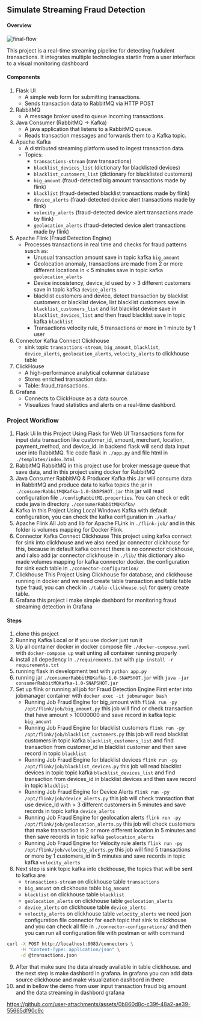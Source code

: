 ## Simulate Streaming Fraud Detection 

#### Overview 
![final-flow](https://github.com/user-attachments/assets/3ddf0ca4-0de7-4940-af41-a9fef2e8c8f9)


This project is a real-time streaming pipeline for detecting frudulent transactions. It integrates multiple technologies startin from a user interface to a visual monitoring dashboard


#### Components 
1. Flask UI
   - A simple web form for submitting transactions.
   - Sends transaction data to RabbitMQ via HTTP POST
2. RabbitMQ
   - A message broker used to queue incoming transactions.
3. Java Consumer (RabbitMQ -> Kafka)
   - A java application that listens to a RabbitMQ queue.
   - Reads transaction messages and forwards them to a Kafka topic.
4. Apache Kafka
   - A distributed streaming platform used to ingest transaction data.
   - Topics:
       - `transactions-stream` (raw transactions)
       - `blacklist_devices_list` (dictionary for blacklisted devices)
       - `blacklist_customers_list` (dictionary for blacklisted customers)
       - `big_amount`  (fraud-detected big amount transactions made by flink)
       - `blacklist`  (fraud-detected blacklist transactions made by flink)
       - `device_alerts` (fraud-detected device alert transactions made by flink)
       - `velocity_alerts` (fraud-detected device alert transactions made by flink)
       - `geolocation_alerts` (fraud-detected device alert transactions made by flink)
5. Apache Flink (Fraud Detection Engine)
   - Processes transactions in real time and checks for fraud patterns susch as:
       - Unusual transaction amount save  in topic kafka `big_amount`
       - Geolocation anomaly, transactions are made from 2 or more different locations in < 5 minutes save in topic kafka `geolocation_alerts`
       - Device incosistency, device_id used by > 3 different customers save in topic kafka `device_alerts`
       - blacklist customers and device, detect transaction by  blacklist customers or blacklist device, list blacklist customers save in `blacklist_customers_list` and list blacklist device save in `blacklist_devices_list`  and then fraud blacklist save in topic kafka `blacklist`
       - Transactions velocity rule, 5 transactions or more in 1 minute by 1 user
6. Connector Kafka Connect Clickhouse
   - sink topic `transactions-stream`, `big_amount`, `blacklist`, `device_alerts`, `geolocation_alerts`, `velocity_alerts` to clickhouse table
7. ClickHouse
   - A high-performance analytical columnar database
   - Stores enriched transaction data.
   - Table: fraud_transactions.
8. Grafana
   - Connects to ClickHouse as a data source.
   - Visualizes fraud statistics and alerts on a real-time dashbord.


### Project Workflow 
1. Flask Ui
   In this Project Using Flask for Web UI Transactions form for input data transaction like customer_id, amount, merchant, location, payment_method, and device_id. in backend flask will send data input user into RabbitMQ. file code flask in `./app.py` and file html in `./templates/index.html`
3. RabbitMQ
   RabbitMQ in this project use for broker message queue that save data, and in this project using docker for RabbitMQ
5. Java Consumer RabbitMQ & Producer Kafka
   this Jar will consume data in RabbitMQ and produce data to kafka topics the jar in `./consumerRabbitMQKafka-1.0-SNAPSHOT.jar` this jar will read configuration file `./configRabbitMQ.properties`. You can check or edit code java in directory `./consumerRabbitMQKafka/` 
7. Kafka
   In this Project Using Local Windows Kafka with default configuration, you can check the kafka configuration in `./kafka/`
9. Apache Flink
    All Job and lib for Apache FLink in `./flink-job/` and in this folder is volumes mapping for Docker Flink.
11. Connector Kafka Connect Clickhouse
    This project using kafka connect for sink into clickhouse and we also need jar connector clickhouse for this, because in default kafka connect there is no connector clickhouse, and i also add jar connector clickhouse in `./lib/` this dictionary also made volumes mapping for kafka connector docker. the configuration for sink each table in `./connector-configuration/`
13. Clickhouse
    This Project Using Clickhouse for database, and clickhouse running in docker and we need create table transaction and table table type fraud, you can check in `./table-clickhouse.sql` for query create table.
15. Grafana
    this project i make simple dashbord for monitoring fraud streaming detection in Grafana

#### Steps 
1. clone this project
2. Running Kafka Local or if you use docker just run it
3. Up all container docker  in docker compose file `./docker-compose.yaml` with `docker-compose up` wait unting all container running properly
4. install all depedency in `./requirements.txt` with `pip install -r requirements.txt`
5. running flask in development test with `python app.py`
6. running jar `./consumerRabbitMQKafka-1.0-SNAPSHOT.jar` with `java -jar consumerRabbitMQKafka-1.0-SNAPSHOT.jar`
7. Set up flink or running all job for Fraud Detection Engine
   First enter into jobmanager container with `docker exec -it jobmanager bash`
     - Running Job Fraud Engine for big_amount with `flink run -py /opt/flink/job/big_amount.py` this job will find or check transaction that have amount > 10000000 and save record in kafka topic `big_amount`
     - Running Job Fraud Engine for blacklist customers  `flink run -py /opt/flink/job/blacklist_customers.py` this job will read blacklist customers in topic kafka `blacklist_customers_list` and find transaction from customer_id in blacklist customer and then save record in topic `blacklist`
     - Running Job Fraud Engine for blacklist devices `flink run -py /opt/flink/job/blacklist_devices.py` this job wll read blacklist devices in topic topic kafka `blacklist_devices_list` and find transaction from devices_id in blacklist devices and then save record in topic `blacklist`
     - Running Job Fraud Engine for Device Alerts  `flink run -py /opt/flink/job/device_alerts.py` this job will check transaction that use device_Id with > 3 different customers in 5 minutes and save records in topic kafka `device_alerts`
     - Running Job Fraud Engine for geolocation alerts  `flink run -py /opt/flink/job/geolocation_alerts.py` this job will check customers that make transaction in 2 or more different location in 5 minutes and then save records in topic kafka `geolocation_alerts`
     - Running Job Fraud Engine for Velocity rule alerts `flink run -py /opt/flink/job/velocity_alerts.py` this job will find 5 transactions or more by 1 customers_id in 5 minutes and save records in topic kafka `velocity_alerts`
8. Next step is sink topic kafka into clickhouse, the topics that will be sent to kafka are:
   - `transactions-stream` on clickhouse table `transactions`
   - `big_amount` on clickhouse table `big_amount`
   - `blacklist` on clickhouse table `blacklist`
   - `geolocation_alerts` on clickhouse table `geolocation_alerts`
   - `device_alerts` on clickhouse table `device_alerts`
   - `velocity_alerts` on clickhouse table `velocity_alerts`
   we need json configuration file connector for each topic that sink to clickhouse and you can check all file in `./connector-configurations/` and then you can run all configuration file with postman or with command
```bash
curl -X POST http://localhost:8083/connectors \
     -H "Content-Type: application/json" \
     -d @transactions.json
```
9. After that make sure the data already available in table clickhouse. and the next step is make dashbord in grafana. in grafana you can add data source clickhouse and make visualization dashbord in there
10. and in bellow the demo from user input transaction fraud big amount and the data streaming in dashbord grafana

https://github.com/user-attachments/assets/0b860d8c-c39f-48a2-ae39-55665df90c9c



   
